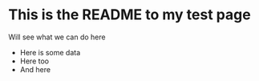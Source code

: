 # This is the README to my test page
Will see what we can do here
- Here is some data
- Here too
- And here